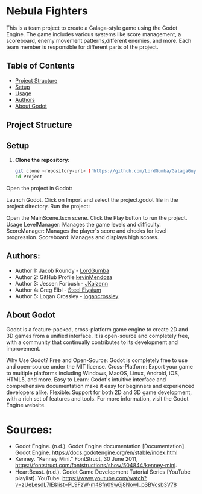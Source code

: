 # Nebula Fighters

This is a team project to create a Galaga-style game using the Godot Engine. The game includes various systems like score management, a scoreboard, enemy movement patterns,different enemies, and more. Each team member is responsible for different parts of the project.

## Table of Contents

- [Project Structure](#project-structure)
- [Setup](#setup)
- [Usage](#usage)
- [Authors](#authors)
- [About Godot](#about-godot)

## Project Structure



## Setup

1. **Clone the repository:**

   ```sh
   git clone <repository-url> ('https://github.com/LordGumba/GalagaGuyGala')
   cd Project
   
Open the project in Godot:

Launch Godot.
Click on Import and select the project.godot file in the project directory.
Run the project:

Open the MainScene.tscn scene.
Click the Play button to run the project.
Usage
LevelManager: Manages the game levels and difficulty.
ScoreManager: Manages the player's score and checks for level progression.
Scoreboard: Manages and displays high scores.


## Authors:
- Author 1: Jacob Roundy - [LordGumba](https://github.com/LordGumba)
- Author 2: GitHub Profile [kevinMendoza](https://github.com/kerokero014)
- Author 3: Jessen Forbush - [JKaizenn](https://github.com/JKaizenn)
- Author 4: Greg Elbl - [Steel Elysium](https://github.com/Steel-Elysium)
- Author 5: Logan Crossley - [logancrossley](https://github.com/logancrossley)



## About Godot
Godot is a feature-packed, cross-platform game engine to create 2D and 3D games from a unified interface. It is open-source and completely free, with a community that continually contributes to its development and improvement.

Why Use Godot?
Free and Open-Source: Godot is completely free to use and open-source under the MIT license.
Cross-Platform: Export your game to multiple platforms including Windows, MacOS, Linux, Android, iOS, HTML5, and more.
Easy to Learn: Godot's intuitive interface and comprehensive documentation make it easy for beginners and experienced developers alike.
Flexible: Support for both 2D and 3D game development, with a rich set of features and tools.
For more information, visit the Godot Engine website.

# Sources:
- Godot Engine. (n.d.). Godot Engine documentation [Documentation]. Godot Engine. https://docs.godotengine.org/en/stable/index.html
- Kenney. "Kenney Mini." FontStruct, 30 June 2011, https://fontstruct.com/fontstructions/show/504844/kenney-mini. 
- HeartBeast. (n.d.). Godot Game Development Tutorial Series [YouTube playlist]. YouTube. https://www.youtube.com/watch?v=zUeLesdL7lE&list=PL9FzW-m48fn09w6j8NowI_pSBVcsb3V78

